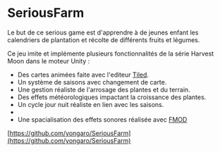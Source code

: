 # SeriousFarm

Le but de ce serious game est d'apprendre à de jeunes enfant les calendriers de plantation et récolte de différents fruits et légumes.

Ce jeu imite et implémente plusieurs fonctionnalités de la série Harvest Moon dans le moteur Unity :

* Des cartes animées faite avec l'editeur [Tiled](https://www.mapeditor.org/).
* Un système de saisons avec changement de carte.
* Une gestion réaliste de l'arrosage des plantes et du terrain.
* Des effets météorologiques impactant la croissance des plantes.
* Un cycle jour nuit réaliste en lien avec les saisons.
*
* Une spacialisation des effets sonores réalisée avec [FMOD](https://www.fmod.com/)

[https://github.com/yongaro/SeriousFarm](https://github.com/yongaro/SeriousFarm)
